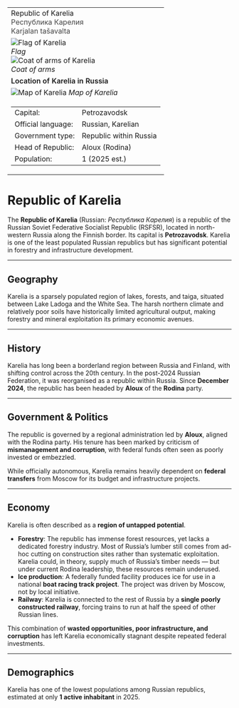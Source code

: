 <div class="infobox-right">
  <table class="infobox">
    <tr><td class="title">Republic of Karelia<br/>
    <span style="font-weight:400; opacity:.8;">Республика Карелия 
    <br/> Karjalan tašavalta</span></td></tr>

<!-- Flag + Coat of arms -->
<tr><td class="section center">
  <div class="img-row">
    <div class="img-col">
      <img class="flag" src="../../_assets/images/regions/karelia/flag.png" alt="Flag of Karelia" />
      <div class="caption"><em>Flag</em></div>
    </div>
    <div class="img-col">
      <img class="coa" src="../../_assets/images/regions/karelia/coa.png" alt="Coat of arms of Karelia" />
      <div class="caption"><em>Coat of arms</em></div>
    </div>
  </div>
</td></tr>

<!-- Map -->
<tr><td class="section center">
  <div class="caption" style="font-weight:600; margin-bottom:.4rem;">Location of Karelia in Russia</div>
  <img class="map" src="../../_assets/images/regions/karelia/map.png" alt="Map of Karelia" />
  <span class="caption"><em>Map of Karelia</em></span>
</td></tr>

<!-- Key–value rows -->
<tr><td class="section">
  <table class="kv">
    <tr><td class="k">Capital:</td><td class="v">Petrozavodsk</td></tr>
    <tr><td class="k">Official language:</td><td class="v">Russian, Karelian</td></tr>
    <tr><td class="k">Government type:</td><td class="v">Republic within Russia</td></tr>
    <tr><td class="k">Head of Republic:</td><td class="v">Aloux (Rodina)</td></tr>
    <tr><td class="k">Population:</td><td class="v">1 (2025 est.)</td></tr>
  </table>
</td></tr>

  </table>
</div>

# Republic of Karelia

The **Republic of Karelia** (Russian: *Республика Карелия*) is a republic of the Russian Soviet Federative Socialist Republic (RSFSR), located in north-western Russia along the Finnish border. Its capital is **Petrozavodsk**. Karelia is one of the least populated Russian republics but has significant potential in forestry and infrastructure development.

---

## Geography

Karelia is a sparsely populated region of lakes, forests, and taiga, situated between Lake Ladoga and the White Sea. The harsh northern climate and relatively poor soils have historically limited agricultural output, making forestry and mineral exploitation its primary economic avenues.

---

## History

Karelia has long been a borderland region between Russia and Finland, with shifting control across the 20th century. In the post-2024 Russian Federation, it was reorganised as a republic within Russia. Since **December 2024**, the republic has been headed by **Aloux** of the **Rodina** party.

---

## Government & Politics

The republic is governed by a regional administration led by **Aloux**, aligned with the Rodina party. His tenure has been marked by criticism of **mismanagement and corruption**, with federal funds often seen as poorly invested or embezzled.

While officially autonomous, Karelia remains heavily dependent on **federal transfers** from Moscow for its budget and infrastructure projects.

---

## Economy

Karelia is often described as a **region of untapped potential**.

* **Forestry**: The republic has immense forest resources, yet lacks a dedicated forestry industry. Most of Russia’s lumber still comes from ad-hoc cutting on construction sites rather than systematic exploitation. Karelia could, in theory, supply much of Russia’s timber needs — but under current Rodina leadership, these resources remain underused.
* **Ice production**: A federally funded facility produces ice for use in a national **boat racing track project**. The project was driven by Moscow, not by local initiative.
* **Railway**: Karelia is connected to the rest of Russia by a **single poorly constructed railway**, forcing trains to run at half the speed of other Russian lines.

This combination of **wasted opportunities, poor infrastructure, and corruption** has left Karelia economically stagnant despite repeated federal investments.

---

## Demographics

Karelia has one of the lowest populations among Russian republics, estimated at only **1 active inhabitant** in 2025.
